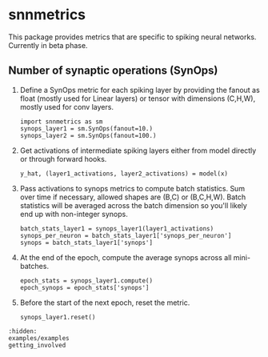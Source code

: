 # snnmetrics

This package provides metrics that are specific to spiking neural networks. Currently in beta phase.

## Number of synaptic operations (SynOps)
1. Define a SynOps metric for each spiking layer by providing the fanout as float (mostly used for Linear layers) or tensor with dimensions (C,H,W), mostly used for conv layers.
    ```
    import snnmetrics as sm
    synops_layer1 = sm.SynOps(fanout=10.)
    synops_layer2 = sm.SynOps(fanout=100.)
    ```
2. Get activations of intermediate spiking layers either from model directly or through forward hooks.
    ```
    y_hat, (layer1_activations, layer2_activations) = model(x)
    ```
3. Pass activations to synops metrics to compute batch statistics. Sum over time if necessary, allowed shapes are (B,C) or (B,C,H,W). Batch statistics will be averaged across the batch dimension so you'll likely end up with non-integer synops.
    ```
    batch_stats_layer1 = synops_layer1(layer1_activations)
    synops_per_neuron = batch_stats_layer1['synops_per_neuron']
    synops = batch_stats_layer1['synops']
    ```
4. At the end of the epoch, compute the average synops across all mini-batches.
    ```
    epoch_stats = synops_layer1.compute()
    epoch_synops = epoch_stats['synops']
    ```
5. Before the start of the next epoch, reset the metric.
    ```
    synops_layer1.reset()
    ```

```{toctree}
:hidden:
examples/examples
getting_involved
```